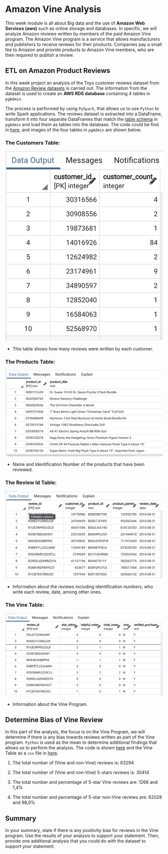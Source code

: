 # Amazon Vine Analysis

This week module is all about Big data and the use of **Amazon Web Services (aws)** such as online storage and databases. In specific, we will analyze Amazon reviews written by members of the paid Amazon Vine program. The Amazon Vine program is a service that allows manufacturers and publishers to receive reviews for their products. Companies pay a small fee to Amazon and provide products to Amazon Vine members, who are then required to publish a review.

## ETL on Amazon Product Reviews

In this week project an analysis of the Toys customer reviews dataset from the [Amazon Review datasets](https://s3.amazonaws.com/amazon-reviews-pds/tsv/index.txt) is carried out.  The information from the dataset is used to create an **AWS RDS database** containing 4 tables in `pgAdmin`.  

The process is performed by using `PySpark`, that allows us to use `Python` to write Spark applications.  The reviews dataset is extracted into a DataFrame, transform it into four separate DataFrames that match the [table schema](https://raw.githubusercontent.com/LeidyDoradoM/Amazon_Vine_Analysis/main/Resources/challenge_schema.sql) in `pgAdmin` and load them as tables into the database.  The code could be find in [here](https://raw.githubusercontent.com/LeidyDoradoM/Amazon_Vine_Analysis/main/Amazon_Reviews_ETL.ipynb), and images of the four tables in `pgAdmin` are shown below.

### The Customers Table:

![customer](https://raw.githubusercontent.com/LeidyDoradoM/Amazon_Vine_Analysis/main/Images/Customer_table.png)
- This table shows how many reviews were written by each customer.  

### The Products Table:

![products](https://raw.githubusercontent.com/LeidyDoradoM/Amazon_Vine_Analysis/main/Images/Products_table.png)
- Name and Identification Number of the products that have been reviewed.

### The Review Id Table:

![review](https://raw.githubusercontent.com/LeidyDoradoM/Amazon_Vine_Analysis/main/Images/Review_id_table.png)
- Information about the reviews including identification numbers, who write each review, date, among other ones.

### The Vine Table:

![vine](https://raw.githubusercontent.com/LeidyDoradoM/Amazon_Vine_Analysis/main/Images/Vine_table.png)
- Information about the Vine Program. 

## Determine Bias of Vine Review

In this part of the analysis, the focus is on the Vine Program, we will determine if there is any bias towards reviews written as part of the Vine program. `Python` is used as the mean to determine additional findings that allows us to perform the analysis.  The code is shown [here](https://raw.githubusercontent.com/LeidyDoradoM/Amazon_Vine_Analysis/main/Vine_Review_Analysis.ipynb) and the Vine Table as a `csv` file in [here](https://raw.githubusercontent.com/LeidyDoradoM/Amazon_Vine_Analysis/main/Resources/vine_table.csv).

1. The total number of (Vine and non-Vine) reviews is: 63294 

2. The total number of (Vine and non-Vine) 5-stars reviews is: 30414

3. The total number and percentage of 5-star Vine reviews are: 1266 and 1,4%

4. The total number and percentage of 5-star non-Vine reviews are: 62028 and 98,6%

## Summary 

In your summary, state if there is any positivity bias for reviews in the Vine program. Use the results of your analysis to support your statement. Then, provide one additional analysis that you could do with the dataset to support your statement.